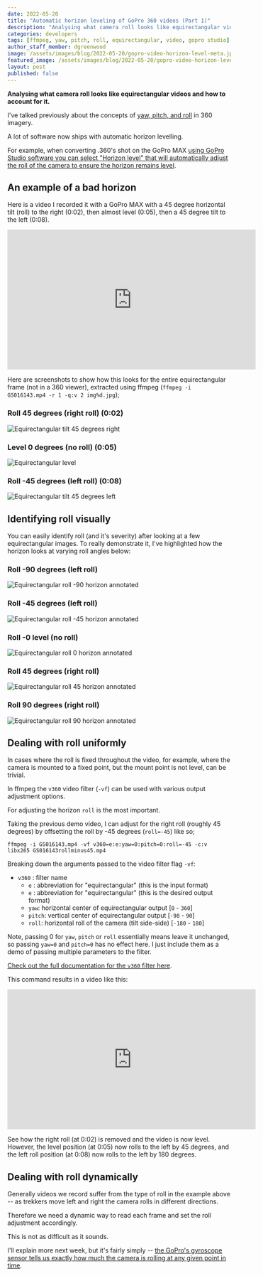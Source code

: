 ```yaml
---
date: 2022-05-20
title: "Automatic horizon leveling of GoPro 360 videos (Part 1)"
description: "Analysing what camera roll looks like equirectangular videos and how to account for it."
categories: developers
tags: [ffmpeg, yaw, pitch, roll, equirectangular, video, gopro studio]
author_staff_member: dgreenwood
image: /assets/images/blog/2022-05-20/gopro-video-horizon-level-meta.jpg
featured_image: /assets/images/blog/2022-05-20/gopro-video-horizon-level-sm.jpg
layout: post
published: false
---
```


**Analysing what camera roll looks like equirectangular videos and how to account for it.**

I've talked previously about the concepts of [yaw, pitch, and roll](/blog/2020/yaw-pitch-roll-360-degree-photography) in 360 imagery.

A lot of software now ships with automatic horizon levelling.

For example, when converting .360's shot on the GoPro MAX [using GoPro Studio software you can select "Horizon level" that will automatically adjust the roll of the camera to ensure the horizon remains level](/blog/2021/using-gopro-studio-process-360-files).

## An example of a bad horizon

Here is a video I recorded it with a GoPro MAX with a 45 degree horizontal tilt (roll) to the right (0:02), then almost level (0:05), then a 45 degree tilt to the left (0:08).

<iframe width="560" height="315" src="https://www.youtube.com/embed/lEHA91gu3TQ" title="YouTube video player" frameborder="0" allow="accelerometer; autoplay; clipboard-write; encrypted-media; gyroscope; picture-in-picture" allowfullscreen></iframe>

Here are screenshots to show how this looks for the entire equirectangular frame (not in a 360 viewer), extracted using ffmpeg (`ffmpeg -i GS016143.mp4 -r 1 -q:v 2 img%d.jpg`);

### Roll 45 degrees (right roll) (0:02)

<img class="img-fluid" src="/assets/images/blog/2022-05-20/roll-video-tilt-right-45.jpg" alt="Equirectangular tilt 45 degrees right" title="Equirectangular tilt 45 degrees right" />

### Level 0 degrees (no roll) (0:05)

<img class="img-fluid" src="/assets/images/blog/2022-05-20/roll-video-center.jpg" alt="Equirectangular level" title="Equirectangular level" />

### Roll -45 degrees (left roll) (0:08)

<img class="img-fluid" src="/assets/images/blog/2022-05-20/roll-video-tilt-left-45.jpg" alt="Equirectangular tilt 45 degrees left" title="Equirectangular tilt 45 degrees left" />

## Identifying roll visually

You can easily identify roll (and it's severity) after looking at a few equirectangular images. To really demonstrate it, I've highlighted how the horizon looks at varying roll angles below:

### Roll -90 degrees (left roll)

<img class="img-fluid" src="/assets/images/blog/2022-05-20/roll-minus90.jpg" alt="Equirectangular roll -90 horizon annotated" title="Equirectangular roll -90 horizon annotated" />

### Roll -45 degrees (left roll)

<img class="img-fluid" src="/assets/images/blog/2022-05-20/roll-minus45.jpg" alt="Equirectangular roll -45 horizon annotated" title="Equirectangular roll -45 horizon annotated" />

### Roll -0 level (no roll)

<img class="img-fluid" src="/assets/images/blog/2022-05-20/roll-0.jpg" alt="Equirectangular roll 0 horizon annotated" title="Equirectangular roll 0 horizon annotated" />

### Roll 45 degrees (right roll)

<img class="img-fluid" src="/assets/images/blog/2022-05-20/roll-plus45.jpg" alt="Equirectangular roll 45 horizon annotated" title="Equirectangular roll 45 horizon annotated" />

### Roll 90 degrees (right roll)

<img class="img-fluid" src="/assets/images/blog/2022-05-20/roll-plus90.jpg" alt="Equirectangular roll 90 horizon annotated" title="Equirectangular roll 90 horizon annotated" />

## Dealing with roll uniformly

In cases where the roll is fixed throughout the video, for example, where the camera is mounted to a fixed point, but the mount point is not level, can be trivial.

In ffmpeg the `v360` video filter (`-vf`) can be used with various output adjustment options.

For adjusting the horizon `roll` is the most important.

Taking the previous demo video, I can adjust for the right roll (roughly 45 degrees) by offsetting the roll by -45 degrees (`roll=-45`) like so;

```shell
ffmpeg -i GS016143.mp4 -vf v360=e:e:yaw=0:pitch=0:roll=-45 -c:v libx265 GS016143rollminus45.mp4
````

Breaking down the arguments passed to the video filter flag `-vf`:

* `v360` : filter name
  * `e` : abbreviation for "equirectangular" (this is the input format)
  * `e` : abbreviation for "equirectangular" (this is the desired output format)
  * `yaw`: horizontal center of equirectangular output [`0` - `360`]
  * `pitch`: vertical center of equirectangular output [`-90` - `90`]
  * `roll`: horizontal roll of the camera (tilt side-side) [`-180` - `180`]

Note, passing 0 for `yaw`, `pitch` or `roll` essentially means leave it unchanged, so passing `yaw=0` and `pitch=0` has no effect here. I just include them as a demo of passing multiple parameters to the filter.

[Check out the full documentation for the `v360` filter here](https://ffmpeg.org/ffmpeg-filters.html#v360).

This command results in a video like this:

<iframe width="560" height="315" src="https://www.youtube.com/embed/FnutdM47OmQ" title="YouTube video player" frameborder="0" allow="accelerometer; autoplay; clipboard-write; encrypted-media; gyroscope; picture-in-picture" allowfullscreen></iframe>

See how the right roll (at 0:02) is removed and the video is now level. However, the level position (at 0:05) now rolls to the left by 45 degrees, and the left roll position (at 0:08) now rolls to the left by 180 degrees.

## Dealing with roll dynamically

Generally videos we record suffer from the type of roll in the example above -- as trekkers move left and right the camera rolls in different directions.

Therefore we need a dynamic way to read each frame and set the roll adjustment accordingly.

This is not as difficult as it sounds.

I'll explain more next week, but it's fairly simply -- [the GoPro's gyroscope sensor tells us exactly how much the camera is rolling at any given point in time](/blog/2020/360-camera-sensors-imu-accelerometer-gyroscope-magnetometer).